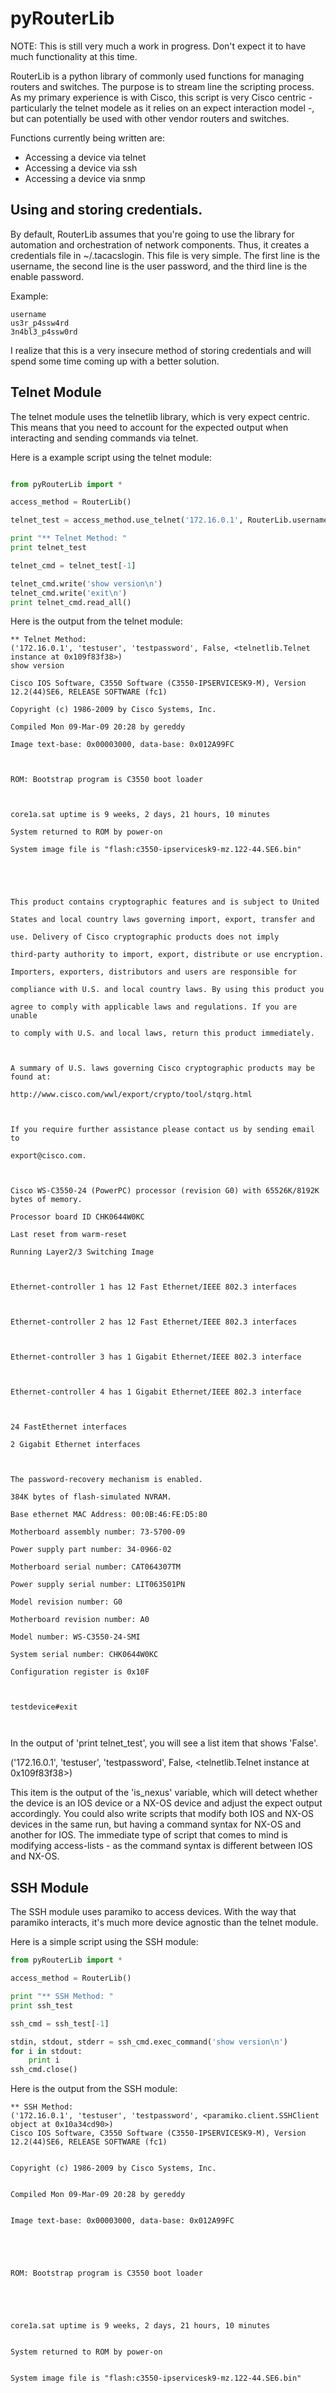 pyRouterLib
===========

NOTE: This is still very much a work in progress. Don't expect it to have much functionality at this time.

RouterLib is a python library of commonly used functions for managing routers and switches. The purpose is to stream line the scripting process. As my primary experience is with Cisco, this script is very Cisco centric - particularly the telnet modele as it relies on an expect interaction model -, but can potentially be used with other vendor routers and switches.

Functions currently being written are:

* Accessing a device via telnet
* Accessing a device via ssh
* Accessing a device via snmp

## Using and storing credentials. 

By default, RouterLib assumes that you're going to use the library for automation and orchestration of network components. Thus, it creates a credentials file in ~/.tacacslogin. This file is very simple. The first line is the username, the second line is the user password, and the third line is the enable password. 

Example:

```
username
us3r_p4ssw4rd
3n4bl3_p4ssw0rd
```

I realize that this is a very insecure method of storing credentials and will spend some time coming up with a better solution.

## Telnet Module

The telnet module uses the telnetlib library, which is very expect centric. This means that you need to account for the expected output when interacting and sending commands via telnet.

Here is a example script using the telnet module:

```python

from pyRouterLib import *

access_method = RouterLib()

telnet_test = access_method.use_telnet('172.16.0.1', RouterLib.username, RouterLib.password)

print "** Telnet Method: "
print telnet_test

telnet_cmd = telnet_test[-1]

telnet_cmd.write('show version\n')
telnet_cmd.write('exit\n')
print telnet_cmd.read_all()

```

Here is the output from the telnet module:

```
** Telnet Method: 
('172.16.0.1', 'testuser', 'testpassword', False, <telnetlib.Telnet instance at 0x109f83f38>)
show version

Cisco IOS Software, C3550 Software (C3550-IPSERVICESK9-M), Version 12.2(44)SE6, RELEASE SOFTWARE (fc1)

Copyright (c) 1986-2009 by Cisco Systems, Inc.

Compiled Mon 09-Mar-09 20:28 by gereddy

Image text-base: 0x00003000, data-base: 0x012A99FC



ROM: Bootstrap program is C3550 boot loader



core1a.sat uptime is 9 weeks, 2 days, 21 hours, 10 minutes

System returned to ROM by power-on

System image file is "flash:c3550-ipservicesk9-mz.122-44.SE6.bin"





This product contains cryptographic features and is subject to United

States and local country laws governing import, export, transfer and

use. Delivery of Cisco cryptographic products does not imply

third-party authority to import, export, distribute or use encryption.

Importers, exporters, distributors and users are responsible for

compliance with U.S. and local country laws. By using this product you

agree to comply with applicable laws and regulations. If you are unable

to comply with U.S. and local laws, return this product immediately.



A summary of U.S. laws governing Cisco cryptographic products may be found at:

http://www.cisco.com/wwl/export/crypto/tool/stqrg.html



If you require further assistance please contact us by sending email to

export@cisco.com.



Cisco WS-C3550-24 (PowerPC) processor (revision G0) with 65526K/8192K bytes of memory.

Processor board ID CHK0644W0KC

Last reset from warm-reset

Running Layer2/3 Switching Image



Ethernet-controller 1 has 12 Fast Ethernet/IEEE 802.3 interfaces



Ethernet-controller 2 has 12 Fast Ethernet/IEEE 802.3 interfaces



Ethernet-controller 3 has 1 Gigabit Ethernet/IEEE 802.3 interface



Ethernet-controller 4 has 1 Gigabit Ethernet/IEEE 802.3 interface



24 FastEthernet interfaces

2 Gigabit Ethernet interfaces



The password-recovery mechanism is enabled.

384K bytes of flash-simulated NVRAM.

Base ethernet MAC Address: 00:0B:46:FE:D5:80

Motherboard assembly number: 73-5700-09

Power supply part number: 34-0966-02

Motherboard serial number: CAT064307TM

Power supply serial number: LIT063501PN

Model revision number: G0

Motherboard revision number: A0

Model number: WS-C3550-24-SMI

System serial number: CHK0644W0KC

Configuration register is 0x10F



testdevice#exit



```

In the output of 'print telnet_test', you will see a list item that shows 'False'.

('172.16.0.1', 'testuser', 'testpassword', False, <telnetlib.Telnet instance at 0x109f83f38>)

This item is the output of the 'is_nexus' variable, which will detect whether the device is an IOS device or a NX-OS device and adjust the expect output accordingly. You could also write scripts that modify both IOS and NX-OS devices in the same run, but having a command syntax for NX-OS and another for IOS. The immediate type of script that comes to mind is modifying access-lists - as the command syntax is different between IOS and NX-OS.

## SSH Module

The SSH module uses paramiko to access devices. With the way that paramiko interacts, it's much more device agnostic than the telnet module.

Here is a simple script using the SSH module:

```python
from pyRouterLib import *

access_method = RouterLib()

print "** SSH Method: " 
print ssh_test

ssh_cmd = ssh_test[-1]

stdin, stdout, stderr = ssh_cmd.exec_command('show version\n')
for i in stdout:
	print i
ssh_cmd.close()
``` 

Here is the output from the SSH module:

```
** SSH Method: 
('172.16.0.1', 'testuser', 'testpassword', <paramiko.client.SSHClient object at 0x10a34cd90>)
Cisco IOS Software, C3550 Software (C3550-IPSERVICESK9-M), Version 12.2(44)SE6, RELEASE SOFTWARE (fc1)


Copyright (c) 1986-2009 by Cisco Systems, Inc.


Compiled Mon 09-Mar-09 20:28 by gereddy


Image text-base: 0x00003000, data-base: 0x012A99FC





ROM: Bootstrap program is C3550 boot loader





core1a.sat uptime is 9 weeks, 2 days, 21 hours, 10 minutes


System returned to ROM by power-on


System image file is "flash:c3550-ipservicesk9-mz.122-44.SE6.bin"








This product contains cryptographic features and is subject to United


States and local country laws governing import, export, transfer and


use. Delivery of Cisco cryptographic products does not imply


third-party authority to import, export, distribute or use encryption.


Importers, exporters, distributors and users are responsible for


compliance with U.S. and local country laws. By using this product you


agree to comply with applicable laws and regulations. If you are unable


to comply with U.S. and local laws, return this product immediately.





A summary of U.S. laws governing Cisco cryptographic products may be found at:


http://www.cisco.com/wwl/export/crypto/tool/stqrg.html





If you require further assistance please contact us by sending email to


export@cisco.com.





Cisco WS-C3550-24 (PowerPC) processor (revision G0) with 65526K/8192K bytes of memory.


Processor board ID CHK0644W0KC


Last reset from warm-reset


Running Layer2/3 Switching Image





Ethernet-controller 1 has 12 Fast Ethernet/IEEE 802.3 interfaces





Ethernet-controller 2 has 12 Fast Ethernet/IEEE 802.3 interfaces





Ethernet-controller 3 has 1 Gigabit Ethernet/IEEE 802.3 interface





Ethernet-controller 4 has 1 Gigabit Ethernet/IEEE 802.3 interface





24 FastEthernet interfaces


2 Gigabit Ethernet interfaces





The password-recovery mechanism is enabled.


384K bytes of flash-simulated NVRAM.


Base ethernet MAC Address: 00:0B:46:FE:D5:80


Motherboard assembly number: 73-5700-09


Power supply part number: 34-0966-02


Motherboard serial number: CAT064307TM


Power supply serial number: LIT063501PN


Model revision number: G0


Motherboard revision number: A0


Model number: WS-C3550-24-SMI


System serial number: CHK0644W0KC


Configuration register is 0x10F



```

Currently, the SNMP module is a work in progress. I'll update the documentation when I have completed it.
